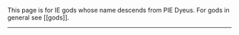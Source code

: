 This page is for IE gods whose name descends from PIE Dyeus. For gods in general see [[gods]].

---
